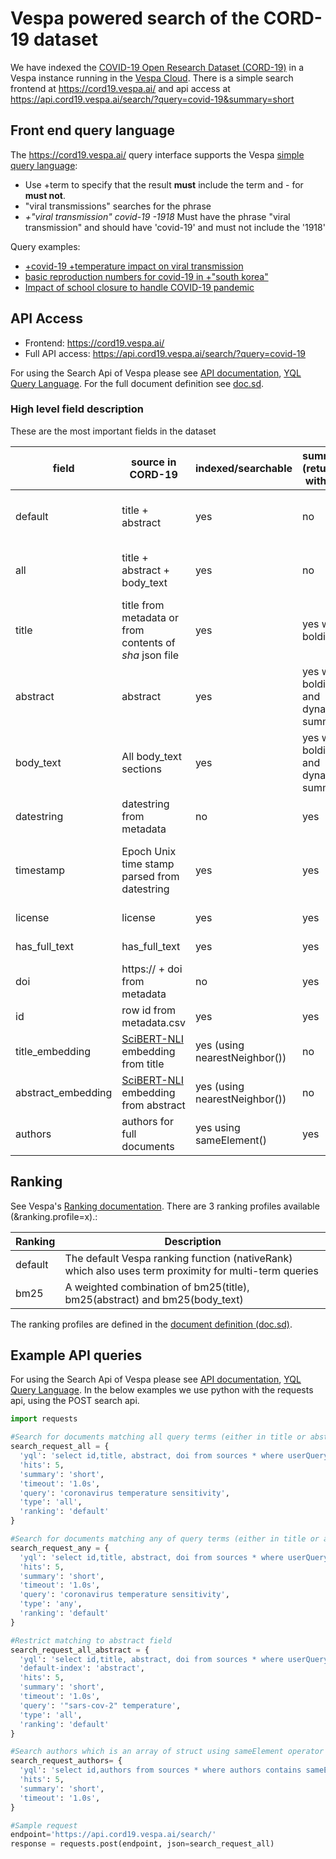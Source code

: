 <!-- Copyright Verizon Media. Licensed under the terms of the Apache 2.0 license. See LICENSE in the project root. -->
# Vespa powered search of the CORD-19 dataset 

We have indexed the [COVID-19 Open Research Dataset (CORD-19)](https://pages.semanticscholar.org/coronavirus-research) in a Vespa instance running in the [Vespa Cloud](https://cloud.vespa.ai/). 
There is a simple search frontend at https://cord19.vespa.ai/ and api access at https://api.cord19.vespa.ai/search/?query=covid-19&summary=short 

## Front end query language
The https://cord19.vespa.ai/ query interface supports the Vespa [simple query language](https://docs.vespa.ai/documentation/reference/simple-query-language-reference.html):

* Use +term to specify that the result **must** include the term and - for **must not**. 
* "viral transmissions" searches for the phrase 
* *+"viral transmission" covid-19 -1918* Must have the phrase "viral transmission" and should have 'covid-19' and must not include the '1918'

Query examples:
* [+covid-19 +temperature impact on viral transmission](https://cord19.vespa.ai/search?query=%2Bcovid-19+%2Btemperature+impact+on+viral+transmission)
* [basic reproduction numbers for covid-19 in +"south korea"](https://cord19.vespa.ai/search?query=basic+reproduction+numbers+for+covid-19+in+%2B%22south+korea%22)
* [Impact of school closure to handle COVID-19 pandemic](https://cord19.vespa.ai/search?query=Impact+of+school+closure+to+handle+COVID-19+pandemic) 

## API Access

* Frontend: https://cord19.vespa.ai/  
* Full API access: https://api.cord19.vespa.ai/search/?query=covid-19 

For using the Search Api of Vespa please see  [API documentation](https://docs.vespa.ai/documentation/search-api.html), [YQL Query Language](https://docs.vespa.ai/documentation/query-language.html).
For the full document definition see [doc.sd](https://github.com/vespa-engine/sample-apps/blob/master/vespa-cloud/cord-19-search/src/main/application/searchdefinitions/doc.sd).

### High level field description 
These are the most important fields in the dataset

|field|source in CORD-19|indexed/searchable|summary (returned with hit)|available for grouping|matching|Vespa type|
|---|---|---|---|---|--|--|
|default|title + abstract|yes|no|no|tokenized and stemmed (match:text)|fieldset |
|all |title + abstract + body_text|yes|no|no|tokenized and stemmed (match:text)|fieldset |
|title|title from metadata or from contents of *sha* json file|yes|yes with bolding|no|tokenized and stemmed (match:text)|string|
|abstract|abstract|yes|yes with bolding and dynamic summary|no|tokenized and stemmed (match:text)|string|
|body_text|All body_text sections|yes|yes with bolding and dynamic summary|no|tokenized and stemmed (match:text)|string|
|datestring|datestring from metadata|no|yes|yes|no|string|
|timestamp|Epoch Unix time stamp parsed from datestring|yes|yes|yes|range and exact matching - can also be sorted on|long|
|license|license|yes|yes|yes|exact matching|string|
|has_full_text|has_full_text|yes|yes|yes|exact matching|bool|
|doi|https:// + doi from metadata|no|yes|no|no|bool|
|id|row id from metadata.csv|yes|yes|yes|yes|int|
|title_embedding|[SciBERT-NLI](https://huggingface.co/gsarti/scibert-nli) embedding from title|yes (using nearestNeighbor())|no|no|yes|tensor<float>(x[768])|
|abstract_embedding|[SciBERT-NLI](https://huggingface.co/gsarti/scibert-nli) embedding from abstract|yes (using nearestNeighbor())|no|no|yes|tensor<float>(x[768])|
|authors|authors for full documents|yes using sameElement()|yes|yes|yes|array of struct|


## Ranking
See Vespa's [Ranking documentation](https://docs.vespa.ai/documentation/ranking.html). There are 3 ranking profiles available (&ranking.profile=x).:

|Ranking|Description|
|---|---|
|default|The default Vespa ranking function (nativeRank) which also uses term proximity for multi-term queries|
|bm25|A weighted combination of bm25(title), bm25(abstract) and bm25(body_text)|

The ranking profiles are defined in the [document definition (doc.sd)](https://github.com/vespa-engine/sample-apps/blob/master/vespa-cloud/cord-19-search/src/main/application/searchdefinitions/doc.sd).

## Example API queries
For using the Search Api of Vespa please see  [API documentation](https://docs.vespa.ai/documentation/search-api.html), [YQL Query Language](https://docs.vespa.ai/documentation/query-language.html).
In the below examples we use python with the requests api, using the POST search api.
```python
import requests 

#Search for documents matching all query terms (either in title or abstract)
search_request_all = {
  'yql': 'select id,title, abstract, doi from sources * where userQuery();',
  'hits': 5,
  'summary': 'short',
  'timeout': '1.0s',
  'query': 'coronavirus temperature sensitivity',
  'type': 'all',
  'ranking': 'default'
}

#Search for documents matching any of query terms (either in title or abstract)
search_request_any = {
  'yql': 'select id,title, abstract, doi from sources * where userQuery();',
  'hits': 5,
  'summary': 'short',
  'timeout': '1.0s',
  'query': 'coronavirus temperature sensitivity',
  'type': 'any',
  'ranking': 'default'
}

#Restrict matching to abstract field 
search_request_all_abstract = {
  'yql': 'select id,title, abstract, doi from sources * where userQuery() and has_full_text=true and timestamp > 1577836800;',
  'default-index': 'abstract',
  'hits': 5,
  'summary': 'short',
  'timeout': '1.0s',
  'query': '"sars-cov-2" temperature',
  'type': 'all',
  'ranking': 'default'
}

#Search authors which is an array of struct using sameElement operator
search_request_authors= {
  'yql': 'select id,authors from sources * where authors contains sameElement(first contains "Keith", last contains "Mansfield");',
  'hits': 5,
  'summary': 'short',
  'timeout': '1.0s',
}

#Sample request 
endpoint='https://api.cord19.vespa.ai/search/'
response = requests.post(endpoint, json=search_request_all)
```
 
